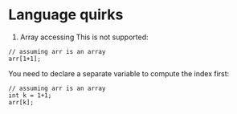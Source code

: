 # Language quirks

1. Array accessing
   This is not supported:

```
// assuming arr is an array
arr[1+1];
```

You need to declare a separate variable to compute the index first:

```
// assuming arr is an array
int k = 1+1;
arr[k];
```
